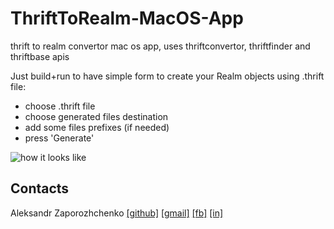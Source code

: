 # ThriftToRealm-MacOS-App
thrift to realm convertor mac os app, uses thriftconvertor, thriftfinder and thriftbase apis

Just build+run to have simple form to create your Realm objects using .thrift file:
- choose .thrift file
- choose generated files destination
- add some files prefixes (if needed) 
- press 'Generate'


![how it looks like](https://user-images.githubusercontent.com/7135226/50261086-9d369300-0413-11e9-8fc0-13ebc6993d7c.png)



## Contacts

Aleksandr Zaporozhchenko
[[github]](https://github.com/Maxatma)  [[gmail]](mailto:maxatma.ids@gmail.com)  [[fb]](https://www.facebook.com/profile.php?id=100008291260780)  [[in]](https://www.linkedin.com/in/maxatma/)
